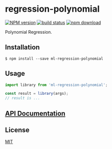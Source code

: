 # regression-polynomial

  [![NPM version][npm-image]][npm-url]
  [![build status][travis-image]][travis-url]
  [![npm download][download-image]][download-url]

Polynomial Regression.

## Installation

`$ npm install --save ml-regression-polynomial`

## Usage

```js
import library from 'ml-regression-polynomial';

const result = library(args);
// result is ...
```

## [API Documentation](https://mljs.github.io/regression-polynomial/)

## License

  [MIT](./LICENSE)

[npm-image]: https://img.shields.io/npm/v/ml-regression-polynomial.svg?style=flat-square
[npm-url]: https://npmjs.org/package/ml-regression-polynomial
[travis-image]: https://img.shields.io/travis/mljs/regression-polynomial/master.svg?style=flat-square
[travis-url]: https://travis-ci.org/mljs/regression-polynomial
[download-image]: https://img.shields.io/npm/dm/ml-regression-polynomial.svg?style=flat-square
[download-url]: https://npmjs.org/package/ml-regression-polynomial
